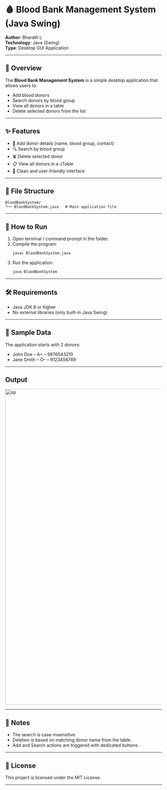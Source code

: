 # 🩸 Blood Bank Management System (Java Swing)

**Author**: Bharath L  
**Technology**: Java (Swing)  
**Type**: Desktop GUI Application  

---

## 📌 Overview

The **Blood Bank Management System** is a simple desktop application that allows users to:

- Add blood donors
- Search donors by blood group
- View all donors in a table
- Delete selected donors from the list

---

## ✨ Features

- 📝 Add donor details (name, blood group, contact)
- 🔍 Search by blood group
- 🗑️ Delete selected donor
- 📋 View all donors in a JTable
- 🎨 Clean and user-friendly interface

---

## 📂 File Structure

```
BloodBankSystem/
└── BloodBankSystem.java   # Main application file
```

---

## 🚀 How to Run

1. Open terminal / command prompt in the folder.
2. Compile the program:
   ```bash
   javac BloodBankSystem.java
   ```
3. Run the application:
   ```bash
   java BloodBankSystem
   ```

---

## 🛠 Requirements

- Java JDK 8 or higher
- No external libraries (only built-in Java Swing)

---

## 🧪 Sample Data

The application starts with 2 donors:
- John Doe – A+ – 9876543210
- Jane Smith – O– – 9123456789

---
## Output
<img width="1918" height="1017" alt="op" src="https://github.com/user-attachments/assets/3144afe7-4ead-45a3-9453-e4a91dba3a1d" />



---

## 📝 Notes

- The search is case-insensitive.
- Deletion is based on matching donor name from the table.
- Add and Search actions are triggered with dedicated buttons.

---

## 🪪 License

This project is licensed under the MIT License.

---
